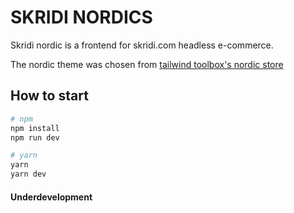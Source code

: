 # SKRIDI NORDICS

Skridi nordic is a frontend for skridi.com headless e-commerce.

The nordic theme was chosen from [tailwind toolbox's nordic store](https://github.com/tailwindtoolbox/Nordic-Store)

## How to start

```bash
# npm
npm install
npm run dev

# yarn
yarn
yarn dev
```

#### Underdevelopment